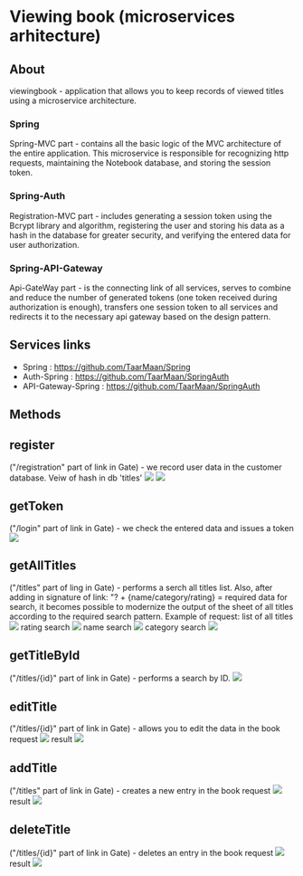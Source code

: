 # Viewing book (microservices arhitecture)

## About
viewingbook -  application that allows you to keep records of viewed titles using a microservice architecture.

### Spring 
Spring-MVC part - contains all the basic logic of the MVC architecture of the entire application. This microservice is responsible for recognizing http requests, maintaining the Notebook database, and storing the session token.
### Spring-Auth 
Registration-MVC part - includes generating a session token using the Bcrypt library and algorithm, registering the user and storing his data as a hash in the database for greater security, and verifying the entered data for user authorization.
### Spring-API-Gateway 
Api-GateWay part - is the connecting link of all services, serves to combine and reduce the number of generated tokens (one token received during authorization is enough), transfers one session token to all services and redirects it to the necessary api gateway based on the design pattern.

## Services links
- Spring : https://github.com/TaarMaan/Spring
- Auth-Spring : https://github.com/TaarMaan/SpringAuth
- API-Gateway-Spring : https://github.com/TaarMaan/SpringAuth

## Methods

## register 
("/registration" part of link in Gate) - we record user data in the customer database.
Veiw of hash in db 'titles'
![](about/1.PNG)
![](about/2.PNG)
## getToken 
("/login" part of link in Gate) - we check the entered data and issues a token
![](about/3.PNG)
## getAllTitles 
("/titles" part of ling in Gate) - performs a serch all titles list. Also, after adding in signature of link: "? + {name/category/rating} = required data for search, it becomes possible to modernize the output of the sheet of all titles according to the required search pattern. Example of request:
list of all titles
![](about/4.PNG)
rating search
![](about/4-2.PNG)
name search
![](about/4-3.PNG)
category search
![](about/4-4.PNG)
## getTitleById 
("/titles/{id}" part of link in Gate) - performs a search by ID.
![](about/5.PNG)
## editTitle 
("/titles/{id}" part of link in Gate) - allows you to edit the data in the book 
request
![](about/6.PNG)
result
![](about/6-2.PNG)
## addTitle 
("/titles" part of link in Gate) - creates a new entry in the book
request
![](about/7.PNG)
result
![](about/7-2.PNG)
## deleteTitle 
("/titles/{id}" part of link in Gate) - deletes an entry in the book
request
![](about/8.PNG)
result
![](about/8-2.PNG)
